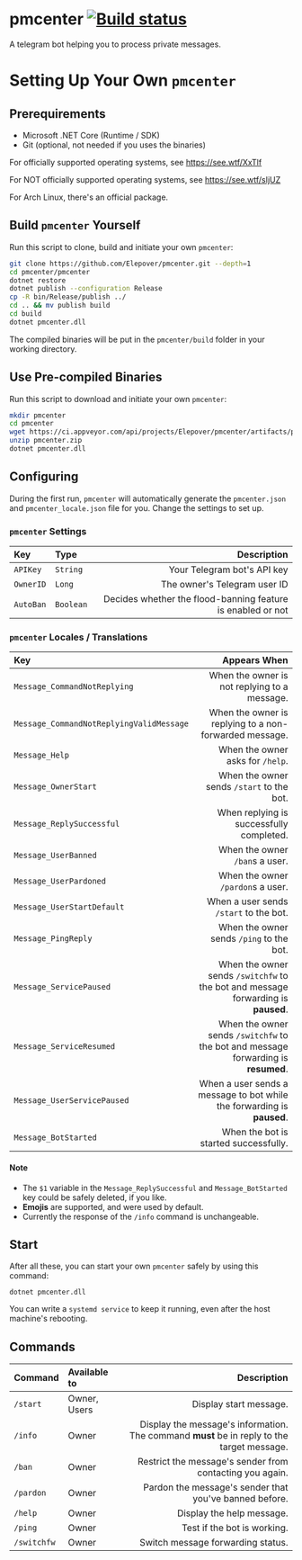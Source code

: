 # pmcenter [![Build status](https://ci.appveyor.com/api/projects/status/gmbdiackw0563980?svg=true)](https://ci.appveyor.com/project/Elepover/pmcenter)

A telegram bot helping you to process private messages.

# Setting Up Your Own `pmcenter`

## Prerequirements

- Microsoft .NET Core (Runtime / SDK)
- Git (optional, not needed if you uses the binaries)

For officially supported operating systems, see https://see.wtf/XxTlf

For NOT officially supported operating systems, see https://see.wtf/sIjUZ

For Arch Linux, there's an official package.

## Build `pmcenter` Yourself

Run this script to clone, build and initiate your own `pmcenter`:

```bash
git clone https://github.com/Elepover/pmcenter.git --depth=1
cd pmcenter/pmcenter
dotnet restore
dotnet publish --configuration Release
cp -R bin/Release/publish ../
cd .. && mv publish build
cd build
dotnet pmcenter.dll
```

The compiled binaries will be put in the `pmcenter/build` folder in your working directory.

## Use Pre-compiled Binaries

Run this script to download and initiate your own `pmcenter`:

```bash
mkdir pmcenter
cd pmcenter
wget https://ci.appveyor.com/api/projects/Elepover/pmcenter/artifacts/pmcenter.zip
unzip pmcenter.zip
dotnet pmcenter.dll
```

## Configuring

During the first run, `pmcenter` will automatically generate the `pmcenter.json` and `pmcenter_locale.json` file for you. Change the settings to set up.

### `pmcenter` Settings

| Key | Type | Description |
| :---- | :----- | ----:|
| `APIKey` | `String` | Your Telegram bot's API key |
| `OwnerID` | `Long` | The owner's Telegram user ID |
| `AutoBan` | `Boolean` | Decides whether the flood-banning feature is enabled or not |

### `pmcenter` Locales / Translations

| Key | Appears When |
| :---- | ----: |
| `Message_CommandNotReplying` | When the owner is not replying to a message. |
| `Message_CommandNotReplyingValidMessage` | When the owner is replying to a non-forwarded message. |
| `Message_Help` | When the owner asks for `/help`. |
| `Message_OwnerStart` | When the owner sends `/start` to the bot. |
| `Message_ReplySuccessful` | When replying is successfully completed. |
| `Message_UserBanned` | When the owner `/ban`s a user. |
| `Message_UserPardoned` | When the owner `/pardon`s a user. |
| `Message_UserStartDefault` | When a user sends `/start` to the bot. |
| `Message_PingReply` | When the owner sends `/ping` to the bot. |
| `Message_ServicePaused` | When the owner sends `/switchfw` to the bot and message forwarding is **paused**. |
| `Message_ServiceResumed` | When the owner sends `/switchfw` to the bot and message forwarding is **resumed**. |
| `Message_UserServicePaused` | When a user sends a message to bot while the forwarding is **paused**. |
| `Message_BotStarted` | When the bot is started successfully. |

#### Note

- The `$1` variable in the `Message_ReplySuccessful` and `Message_BotStarted` key could be safely deleted, if you like.
- **Emojis** are supported, and were used by default.
- Currently the response of the `/info` command is unchangeable.

## Start

After all these, you can start your own `pmcenter` safely by using this command:

`dotnet pmcenter.dll`

You can write a `systemd service` to keep it running, even after the host machine's rebooting.

## Commands

| Command | Available to | Description |
| :---- | :---- | ----: |
| `/start` | Owner, Users | Display start message. |
| `/info` | Owner | Display the message's information. The command **must** be in reply to the target message. |
| `/ban` | Owner | Restrict the message's sender from contacting you again. |
| `/pardon` | Owner | Pardon the message's sender that you've banned before. |
| `/help` | Owner | Display the help message. |
| `/ping` | Owner | Test if the bot is working. |
| `/switchfw` | Owner | Switch message forwarding status. |
